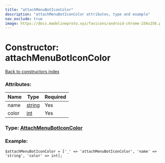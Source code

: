 ```yaml
---
title: "attachMenuBotIconColor"
description: "attachMenuBotIconColor attributes, type and example"
nav_exclude: true
image: https://docs.madelineproto.xyz/favicons/android-chrome-256x256.png
---
```

# Constructor: attachMenuBotIconColor  
[Back to constructors index](/API_docs/constructors/index.html)



### Attributes:

| Name     |    Type       | Required |
|----------|---------------|----------|
|name|[string](/API_docs/types/string.html) | Yes|
|color|[int](/API_docs/types/int.html) | Yes|



### Type: [AttachMenuBotIconColor](/API_docs/types/AttachMenuBotIconColor.html)


### Example:

```
$attachMenuBotIconColor = ['_' => 'attachMenuBotIconColor', 'name' => 'string', 'color' => int];
```  
